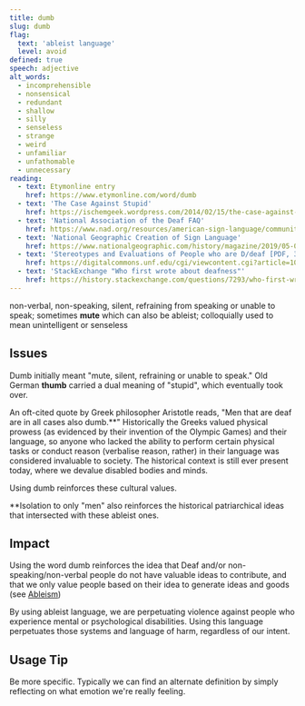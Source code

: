 ```yaml
---
title: dumb
slug: dumb
flag:
  text: 'ableist language'
  level: avoid
defined: true
speech: adjective
alt_words:
  - incomprehensible
  - nonsensical
  - redundant
  - shallow
  - silly
  - senseless
  - strange
  - weird
  - unfamiliar
  - unfathomable
  - unnecessary
reading:
  - text: Etymonline entry
    href: https://www.etymonline.com/word/dumb
  - text: 'The Case Against Stupid'
    href: https://ischemgeek.wordpress.com/2014/02/15/the-case-against-stupid/
  - text: 'National Association of the Deaf FAQ'
    href: https://www.nad.org/resources/american-sign-language/community-and-culture-frequently-asked-questions/
  - text: 'National Geographic Creation of Sign Language'
    href: https://www.nationalgeographic.com/history/magazine/2019/05-06/creation-of-sign-language/
  - text: 'Stereotypes and Evaluations of People who are D/deaf [PDF, 363KB]'
    href: https://digitalcommons.unf.edu/cgi/viewcontent.cgi?article=1020&context=honors
  - text: 'StackExchange "Who first wrote about deafness"'
    href: https://history.stackexchange.com/questions/7293/who-first-wrote-about-deafness
---
```


non-verbal, non-speaking, silent, refraining from speaking or unable to speak; sometimes __mute__ which can also be ableist; colloquially used to mean unintelligent or senseless

## Issues

Dumb initially meant "mute, silent, refraining or unable to speak." Old German __thumb__ carried a dual meaning of "stupid", which eventually took over.

An oft-cited quote by Greek philosopher Aristotle reads, "Men that are deaf are in all cases also dumb.**" Historically the Greeks valued physical prowess (as evidenced by their invention of the Olympic Games) and their language, so anyone who lacked the ability to perform certain physical tasks or conduct reason (verbalise reason, rather) in their language was considered invaluable to society. The historical context is still ever present today, where we devalue disabled bodies and minds.

Using dumb reinforces these cultural values.

**Isolation to only "men" also reinforces the historical patriarchical ideas that intersected with these ableist ones.

## Impact

Using the word dumb reinforces the idea that Deaf and/or non-speaking/non-verbal people do not have valuable ideas to contribute, and that we only value people based on their idea to generate ideas and goods (see [Ableism](/definitions/ableism))

By using ableist language, we are perpetuating violence against people who experience mental or psychological disabilities. Using this language perpetuates those systems and language of harm, regardless of our intent.

## Usage Tip

Be more specific. Typically we can find an alternate definition by simply reflecting on what emotion we're really feeling.
